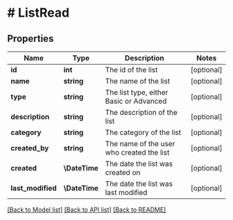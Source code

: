 # # ListRead

## Properties

Name | Type | Description | Notes
------------ | ------------- | ------------- | -------------
**id** | **int** | The id of the list | [optional]
**name** | **string** | The name of the list | [optional]
**type** | **string** | The list type, either Basic or Advanced | [optional]
**description** | **string** | The description of the list | [optional]
**category** | **string** | The category of the list | [optional]
**created_by** | **string** | The name of the user who created the list | [optional]
**created** | **\DateTime** | The date the list was created on | [optional]
**last_modified** | **\DateTime** | The date the list was last modified | [optional]

[[Back to Model list]](../../README.md#models) [[Back to API list]](../../README.md#endpoints) [[Back to README]](../../README.md)
